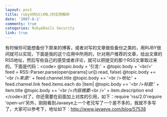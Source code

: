 ```yaml
---
layout: post
title: ruby对RSS(XML)的实例解析
date: '2007-6-2'
comments: true
categories: Ruby&Rails Security
link: true
---
```

有时候你可能想备份下原来的博客，或者对写的文章做些备份之类的，用RUBY很间就可以实现，下面是我的这个应用中所用的，针对用户推荐的文章，给出文章的RSS地址，然后写些自己的感受或者评论，就可以把提交的那个RSS文章取过来的。下面是代码：&lt;code&gt;    @topic.body = '引言:' + @topic.body + '&lt;br/&gt;'    feed = RSS::Parser.parse(open(params[:uri]).read, false)     @topic.body +=  '&lt;br /&gt;*来源:*' + feed.channel.title     @topic.body +=  '&lt;br /&gt;*地址:*' + feed.channel.link      feed.items.each do |item|      @topic.body += '&lt;br /&gt;*标题:*' + item.title      @topic.body += '&lt;br /&gt;*内容摘要:*&lt;br /&gt;' + item.description    end &lt;/code&gt;对了，你还需要在前面加上对库的引用，如下：require 'rss/2.0'require 'open-uri'另外，刚刚看到Javaeye上一个老兄写了一个差不多的，我就不多写了，大家可以参考下，地址如下：http://www.javaeye.com/blog/57538
